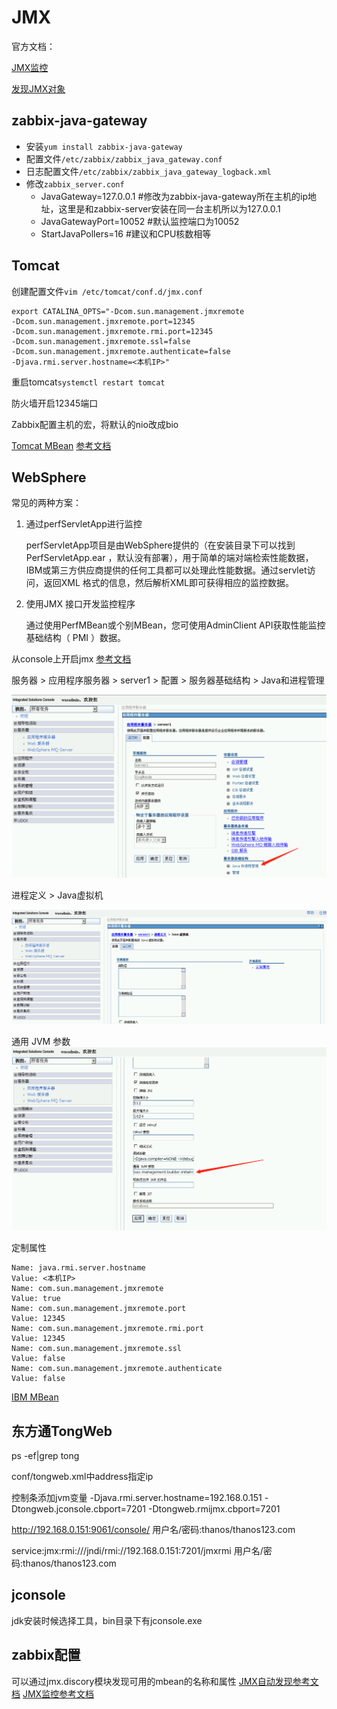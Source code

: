 # JMX

官方文档：

[JMX监控](https://www.zabbix.com/documentation/4.0/zh/manual/config/items/itemtypes/jmx_monitoring)

[发现JMX对象](https://www.zabbix.com/documentation/4.0/zh/manual/discovery/low_level_discovery/jmx)


## zabbix-java-gateway

- 安装`yum install zabbix-java-gateway`
- 配置文件`/etc/zabbix/zabbix_java_gateway.conf`
- 日志配置文件`/etc/zabbix/zabbix_java_gateway_logback.xml`
- 修改`zabbix_server.conf`
    - JavaGateway=127.0.0.1  #修改为zabbix-java-gateway所在主机的ip地址，这里是和zabbix-server安装在同一台主机所以为127.0.0.1
    - JavaGatewayPort=10052  #默认监控端口为10052
    - StartJavaPollers=16    #建议和CPU核数相等

## Tomcat

创建配置文件`vim /etc/tomcat/conf.d/jmx.conf`

```
export CATALINA_OPTS="-Dcom.sun.management.jmxremote 
-Dcom.sun.management.jmxremote.port=12345
-Dcom.sun.management.jmxremote.rmi.port=12345
-Dcom.sun.management.jmxremote.ssl=false 
-Dcom.sun.management.jmxremote.authenticate=false 
-Djava.rmi.server.hostname=<本机IP>"
```

重启tomcat`systemctl restart tomcat`

防火墙开启12345端口

Zabbix配置主机的宏，将默认的nio改成bio

[Tomcat MBean](https://tomcat.apache.org/tomcat-7.0-doc/funcspecs/mbean-names.html)
[参考文档](https://blog.csdn.net/wzc900810/article/details/81096070)


## WebSphere

常见的两种方案：
1. 通过perfServletApp进行监控

    perfServletApp项目是由WebSphere提供的（在安装目录下可以找到PerfServletApp.ear ，默认没有部署），用于简单的端对端检索性能数据， IBM或第三方供应商提供的任何工具都可以处理此性能数据。通过servlet访问，返回XML 格式的信息，然后解析XML即可获得相应的监控数据。
   
2. 使用JMX 接口开发监控程序

    通过使用PerfMBean或个别MBean，您可使用AdminClient API获取性能监控基础结构（ PMI ）数据。

从console上开启jmx [参考文档](https://www.cnblogs.com/zhaojiankai/p/6920149.html)

服务器 > 应用程序服务器 > server1 > 配置 > 服务器基础结构 > Java和进程管理

![](jmx-1.png)

进程定义 > Java虚拟机

![](jmx-2.png)

通用 JVM 参数
![](jmx-3.png)

定制属性
```
Name: java.rmi.server.hostname
Value: <本机IP>
Name: com.sun.management.jmxremote
Value: true
Name: com.sun.management.jmxremote.port
Value: 12345
Name: com.sun.management.jmxremote.rmi.port
Value: 12345
Name: com.sun.management.jmxremote.ssl
Value: false
Name: com.sun.management.jmxremote.authenticate
Value: false
```

[IBM MBean](https://www.ibm.com/support/knowledgecenter/zh/SSEQTP_liberty/com.ibm.websphere.wlp.doc/ae/rwlp_mbeans_list.html)


## 东方通TongWeb

ps -ef|grep tong

conf/tongweb.xml中address指定ip
<jmx-service port="7201" address="192.168.0.151" protocol="rmi"/>

控制条添加jvm变量
-Djava.rmi.server.hostname=192.168.0.151
-Dtongweb.jconsole.cbport=7201
-Dtongweb.rmijmx.cbport=7201

http://192.168.0.151:9061/console/
用户名/密码:thanos/thanos123.com

service:jmx:rmi:///jndi/rmi://192.168.0.151:7201/jmxrmi
用户名/密码:thanos/thanos123.com


## jconsole

jdk安装时候选择工具，bin目录下有jconsole.exe


## zabbix配置

可以通过jmx.discory模块发现可用的mbean的名称和属性
[JMX自动发现参考文档](https://www.zabbix.com/documentation/4.0/zh/manual/discovery/low_level_discovery/jmx)
[JMX监控参考文档](https://www.zabbix.com/documentation/4.0/zh/manual/config/items/itemtypes/jmx_monitoring)




